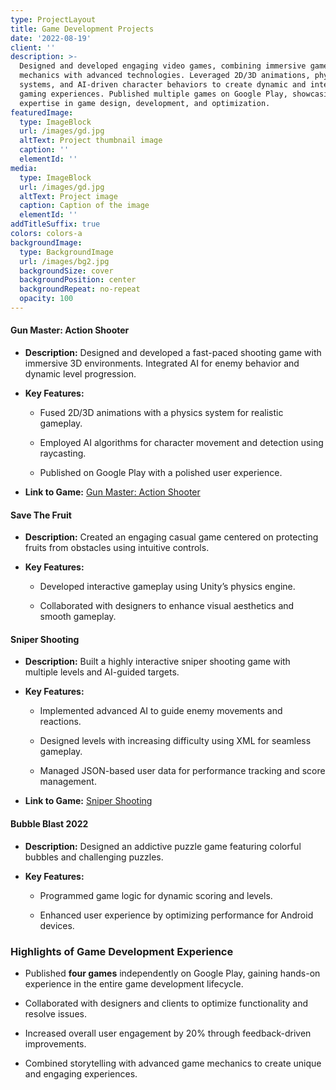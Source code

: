 ```yaml
---
type: ProjectLayout
title: Game Development Projects
date: '2022-08-19'
client: ''
description: >-
  Designed and developed engaging video games, combining immersive gameplay
  mechanics with advanced technologies. Leveraged 2D/3D animations, physics
  systems, and AI-driven character behaviors to create dynamic and interactive
  gaming experiences. Published multiple games on Google Play, showcasing
  expertise in game design, development, and optimization.
featuredImage:
  type: ImageBlock
  url: /images/gd.jpg
  altText: Project thumbnail image
  caption: ''
  elementId: ''
media:
  type: ImageBlock
  url: /images/gd.jpg
  altText: Project image
  caption: Caption of the image
  elementId: ''
addTitleSuffix: true
colors: colors-a
backgroundImage:
  type: BackgroundImage
  url: /images/bg2.jpg
  backgroundSize: cover
  backgroundPosition: center
  backgroundRepeat: no-repeat
  opacity: 100
---
```

#### **Gun Master: Action Shooter**

*   **Description:** Designed and developed a fast-paced shooting game with immersive 3D environments. Integrated AI for enemy behavior and dynamic level progression.

*   **Key Features:**

    *   Fused 2D/3D animations with a physics system for realistic gameplay.

    *   Employed AI algorithms for character movement and detection using raycasting.

    *   Published on Google Play with a polished user experience.

*   **Link to Game:** [Gun Master: Action Shooter](https://play.google.com/store/apps/details?id=com.gamezeniq.gunmasteractionshooter)

#### **Save The Fruit**

*   **Description:** Created an engaging casual game centered on protecting fruits from obstacles using intuitive controls.

*   **Key Features:**

    *   Developed interactive gameplay using Unity’s physics engine.

    *   Collaborated with designers to enhance visual aesthetics and smooth gameplay.

#### **Sniper Shooting**

*   **Description:** Built a highly interactive sniper shooting game with multiple levels and AI-guided targets.

*   **Key Features:**

    *   Implemented advanced AI to guide enemy movements and reactions.

    *   Designed levels with increasing difficulty using XML for seamless gameplay.

    *   Managed JSON-based user data for performance tracking and score management.

*   **Link to Game:** [Sniper Shooting](https://play.google.com/store/apps/details?id=com.gamezeniq.shootingmasterchallenge3d)

#### **Bubble Blast 2022**

*   **Description:** Designed an addictive puzzle game featuring colorful bubbles and challenging puzzles.

*   **Key Features:**

    *   Programmed game logic for dynamic scoring and levels.

    *   Enhanced user experience by optimizing performance for Android devices.

### **Highlights of Game Development Experience**

*   Published **four games** independently on Google Play, gaining hands-on experience in the entire game development lifecycle.

*   Collaborated with designers and clients to optimize functionality and resolve issues.

*   Increased overall user engagement by 20% through feedback-driven improvements.

*   Combined storytelling with advanced game mechanics to create unique and engaging experiences.

